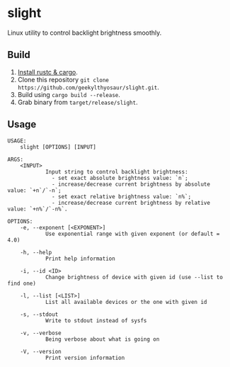 # slight

Linux utility to control backlight brightness smoothly.

## Build
1. [Install rustc & cargo](https://www.rust-lang.org/tools/install).
2. Clone this repository `git clone https://github.com/geekylthyosaur/slight.git`.
3. Build using `cargo build --release`.
4. Grab binary from `target/release/slight`.

## Usage
```
USAGE:
    slight [OPTIONS] [INPUT]

ARGS:
    <INPUT>
            Input string to control backlight brightness:
              - set exact absolute brightness value: `n`;
              - increase/decrease current brightness by absolute value: `+n`/`-n`;
              - set exact relative brightness value: `n%`;
              - increase/decrease current brightness by relative value: `+n%`/`-n%`.

OPTIONS:
    -e, --exponent [<EXPONENT>]
            Use exponential range with given exponent (or default = 4.0)

    -h, --help
            Print help information

    -i, --id <ID>
            Change brightness of device with given id (use --list to find one)

    -l, --list [<LIST>]
            List all available devices or the one with given id

    -s, --stdout
            Write to stdout instead of sysfs

    -v, --verbose
            Being verbose about what is going on

    -V, --version
            Print version information
```
